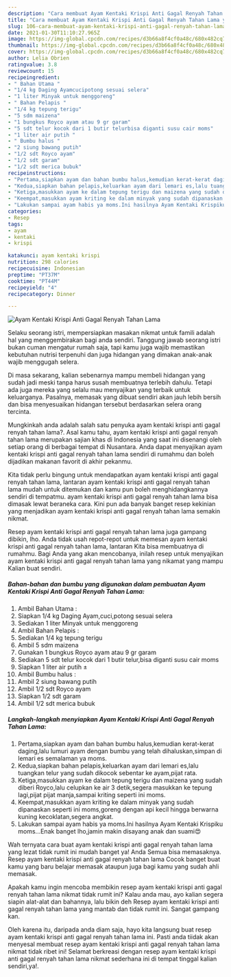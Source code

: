 ```yaml
---
description: "Cara membuat Ayam Kentaki Krispi Anti Gagal Renyah Tahan Lama yang lezat Untuk Jualan"
title: "Cara membuat Ayam Kentaki Krispi Anti Gagal Renyah Tahan Lama yang lezat Untuk Jualan"
slug: 106-cara-membuat-ayam-kentaki-krispi-anti-gagal-renyah-tahan-lama-yang-lezat-untuk-jualan
date: 2021-01-30T11:10:27.965Z
image: https://img-global.cpcdn.com/recipes/d3b66a8f4cf0a48c/680x482cq70/ayam-kentaki-krispi-anti-gagal-renyah-tahan-lama-foto-resep-utama.jpg
thumbnail: https://img-global.cpcdn.com/recipes/d3b66a8f4cf0a48c/680x482cq70/ayam-kentaki-krispi-anti-gagal-renyah-tahan-lama-foto-resep-utama.jpg
cover: https://img-global.cpcdn.com/recipes/d3b66a8f4cf0a48c/680x482cq70/ayam-kentaki-krispi-anti-gagal-renyah-tahan-lama-foto-resep-utama.jpg
author: Lelia Obrien
ratingvalue: 3.8
reviewcount: 15
recipeingredient:
- " Bahan Utama "
- "1/4 kg Daging Ayamcucipotong sesuai selera"
- "1 liter Minyak untuk menggoreng"
- " Bahan Pelapis "
- "1/4 kg tepung terigu"
- "5 sdm maizena"
- "1 bungkus Royco ayam atau 9 gr garam"
- "5 sdt telur kocok dari 1 butir telurbisa diganti susu cair moms"
- "1 liter air putih "
- " Bumbu halus "
- "2 siung bawang putih"
- "1/2 sdt Royco ayam"
- "1/2 sdt garam"
- "1/2 sdt merica bubuk"
recipeinstructions:
- "Pertama,siapkan ayam dan bahan bumbu halus,kemudian kerat-kerat daging,lalu lumuri ayam dengan bumbu yang telah dihaluskan,simpan di lemari es semalaman ya moms."
- "Kedua,siapkan bahan pelapis,keluarkan ayam dari lemari es,lalu tuangkan telur yang sudah dikocok sebentar ke ayam,pijat rata."
- "Ketiga,masukkan ayam ke dalam tepung terigu dan maizena yang sudah diberi Royco,lalu celupkan ke air 3 detik,segera masukkan ke tepung lagi,pijat pijat manja,sampai kriting seperti ini moms."
- "Keempat,masukkan ayam kriting ke dalam minyak yang sudah dipanaskan seperti ini moms,goreng dengan api kecil hingga berwarna kuning kecoklatan,segera angkat."
- "Lakukan sampai ayam habis ya moms.Ini hasilnya Ayam Kentaki Krispiku moms...Enak banget lho,jamin makin disayang anak dan suami😍"
categories:
- Resep
tags:
- ayam
- kentaki
- krispi

katakunci: ayam kentaki krispi 
nutrition: 298 calories
recipecuisine: Indonesian
preptime: "PT37M"
cooktime: "PT44M"
recipeyield: "4"
recipecategory: Dinner

---
```



![Ayam Kentaki Krispi Anti Gagal Renyah Tahan Lama](https://img-global.cpcdn.com/recipes/d3b66a8f4cf0a48c/680x482cq70/ayam-kentaki-krispi-anti-gagal-renyah-tahan-lama-foto-resep-utama.jpg)

Selaku seorang istri, mempersiapkan masakan nikmat untuk famili adalah hal yang menggembirakan bagi anda sendiri. Tanggung jawab seorang istri bukan cuman mengatur rumah saja, tapi kamu juga wajib memastikan kebutuhan nutrisi terpenuhi dan juga hidangan yang dimakan anak-anak wajib menggugah selera.

Di masa  sekarang, kalian sebenarnya mampu membeli hidangan yang sudah jadi meski tanpa harus susah membuatnya terlebih dahulu. Tetapi ada juga mereka yang selalu mau menyajikan yang terbaik untuk keluarganya. Pasalnya, memasak yang dibuat sendiri akan jauh lebih bersih dan bisa menyesuaikan hidangan tersebut berdasarkan selera orang tercinta. 



Mungkinkah anda adalah salah satu penyuka ayam kentaki krispi anti gagal renyah tahan lama?. Asal kamu tahu, ayam kentaki krispi anti gagal renyah tahan lama merupakan sajian khas di Indonesia yang saat ini disenangi oleh setiap orang di berbagai tempat di Nusantara. Anda dapat menyajikan ayam kentaki krispi anti gagal renyah tahan lama sendiri di rumahmu dan boleh dijadikan makanan favorit di akhir pekanmu.

Kita tidak perlu bingung untuk mendapatkan ayam kentaki krispi anti gagal renyah tahan lama, lantaran ayam kentaki krispi anti gagal renyah tahan lama mudah untuk ditemukan dan kamu pun boleh menghidangkannya sendiri di tempatmu. ayam kentaki krispi anti gagal renyah tahan lama bisa dimasak lewat beraneka cara. Kini pun ada banyak banget resep kekinian yang menjadikan ayam kentaki krispi anti gagal renyah tahan lama semakin nikmat.

Resep ayam kentaki krispi anti gagal renyah tahan lama juga gampang dibikin, lho. Anda tidak usah repot-repot untuk memesan ayam kentaki krispi anti gagal renyah tahan lama, lantaran Kita bisa membuatnya di rumahmu. Bagi Anda yang akan mencobanya, inilah resep untuk menyajikan ayam kentaki krispi anti gagal renyah tahan lama yang nikamat yang mampu Kalian buat sendiri.

<!--inarticleads1-->

##### Bahan-bahan dan bumbu yang digunakan dalam pembuatan Ayam Kentaki Krispi Anti Gagal Renyah Tahan Lama:

1. Ambil  Bahan Utama :
1. Siapkan 1/4 kg Daging Ayam,cuci,potong sesuai selera
1. Sediakan 1 liter Minyak untuk menggoreng
1. Ambil  Bahan Pelapis :
1. Sediakan 1/4 kg tepung terigu
1. Ambil 5 sdm maizena
1. Gunakan 1 bungkus Royco ayam atau 9 gr garam
1. Sediakan 5 sdt telur kocok dari 1 butir telur,bisa diganti susu cair moms
1. Siapkan 1 liter air putih ±
1. Ambil  Bumbu halus :
1. Ambil 2 siung bawang putih
1. Ambil 1/2 sdt Royco ayam
1. Siapkan 1/2 sdt garam
1. Ambil 1/2 sdt merica bubuk




<!--inarticleads2-->

##### Langkah-langkah menyiapkan Ayam Kentaki Krispi Anti Gagal Renyah Tahan Lama:

1. Pertama,siapkan ayam dan bahan bumbu halus,kemudian kerat-kerat daging,lalu lumuri ayam dengan bumbu yang telah dihaluskan,simpan di lemari es semalaman ya moms.
1. Kedua,siapkan bahan pelapis,keluarkan ayam dari lemari es,lalu tuangkan telur yang sudah dikocok sebentar ke ayam,pijat rata.
1. Ketiga,masukkan ayam ke dalam tepung terigu dan maizena yang sudah diberi Royco,lalu celupkan ke air 3 detik,segera masukkan ke tepung lagi,pijat pijat manja,sampai kriting seperti ini moms.
1. Keempat,masukkan ayam kriting ke dalam minyak yang sudah dipanaskan seperti ini moms,goreng dengan api kecil hingga berwarna kuning kecoklatan,segera angkat.
1. Lakukan sampai ayam habis ya moms.Ini hasilnya Ayam Kentaki Krispiku moms...Enak banget lho,jamin makin disayang anak dan suami😍




Wah ternyata cara buat ayam kentaki krispi anti gagal renyah tahan lama yang lezat tidak rumit ini mudah banget ya! Anda Semua bisa memasaknya. Resep ayam kentaki krispi anti gagal renyah tahan lama Cocok banget buat kamu yang baru belajar memasak ataupun juga bagi kamu yang sudah ahli memasak.

Apakah kamu ingin mencoba membikin resep ayam kentaki krispi anti gagal renyah tahan lama nikmat tidak rumit ini? Kalau anda mau, ayo kalian segera siapin alat-alat dan bahannya, lalu bikin deh Resep ayam kentaki krispi anti gagal renyah tahan lama yang mantab dan tidak rumit ini. Sangat gampang kan. 

Oleh karena itu, daripada anda diam saja, hayo kita langsung buat resep ayam kentaki krispi anti gagal renyah tahan lama ini. Pasti anda tiidak akan menyesal membuat resep ayam kentaki krispi anti gagal renyah tahan lama nikmat tidak ribet ini! Selamat berkreasi dengan resep ayam kentaki krispi anti gagal renyah tahan lama nikmat sederhana ini di tempat tinggal kalian sendiri,ya!.

